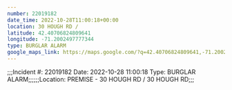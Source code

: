```yaml
---
number: 22019182
date_time: 2022-10-28T11:00:18+00:00
location: 30 HOUGH RD / 
latitude: 42.40706824809641
longitude: -71.2002497777344
type: BURGLAR ALARM
google_maps_link: https://maps.google.com/?q=42.40706824809641,-71.2002497777344
---
```


;;;Incident #: 22019182  Date: 2022-10-28 11:00:18   Type: BURGLAR ALARM;;;;;;Location: PREMISE - 30 HOUGH RD / 30 HOUGH RD;;;

